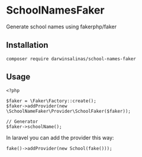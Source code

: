 # SchoolNamesFaker

Generate school names using fakerphp/faker

## Installation

```
composer require darwinsalinas/school-names-faker
```

## Usage

```
<?php

$faker = \Faker\Factory::create();
$faker->addProvider(new \SchoolNameFaker\Provider\SchoolFaker($faker));

// Generator
$faker->schoolName();
```

In laravel you can add the provider this way:

```
fake()->addProvider(new School(fake()));
```
